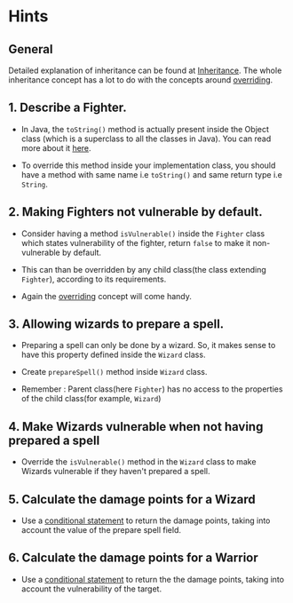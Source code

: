 # Hints

## General

Detailed explanation of inheritance can be found at [Inheritance][inheritance-main].
The whole inheritance concept has a lot to do with the concepts around [overriding][java-overriding].

## 1. Describe a Fighter.

- In Java, the `toString()` method is actually present inside the Object class (which is a superclass to all the classes in Java).
  You can read more about it [here][object-class-java].

- To override this method inside your implementation class, you should have a method with same name i.e `toString()` and same return type
  i.e `String`.

## 2. Making Fighters not vulnerable by default.

- Consider having a method `isVulnerable()` inside the `Fighter` class which states vulnerability of the fighter, return `false` to make it non-vulnerable by default.
- This can than be overridden by any child class(the class extending `Fighter`), according to its requirements.

- Again the [overriding][java-overriding] concept will come handy.

## 3. Allowing wizards to prepare a spell.

- Preparing a spell can only be done by a wizard. So, it makes sense to have this property defined inside the `Wizard` class.

- Create `prepareSpell()` method inside `Wizard` class.

- Remember : Parent class(here `Fighter`) has no access to the properties of the child class(for example, `Wizard`)

## 4. Make Wizards vulnerable when not having prepared a spell

- Override the `isVulnerable()` method in the `Wizard` class to make Wizards vulnerable if they haven't prepared a spell.

## 5. Calculate the damage points for a Wizard

- Use a [conditional statement][if-else] to return the damage points, taking into account the value of the prepare spell field.

## 6. Calculate the damage points for a Warrior

- Use a [conditional statement][if-else] to return the the damage points, taking into account the vulnerability of the target.

[inheritance-main]: https://www.geeksforgeeks.org/inheritance-in-java/
[object-class-java]: https://docs.oracle.com/javase/7/docs/api/java/lang/Object.html
[java-overriding]: https://docs.oracle.com/javase/tutorial/java/IandI/override.html
[if-else]: https://docs.oracle.com/javase/tutorial/java/nutsandbolts/if.html
